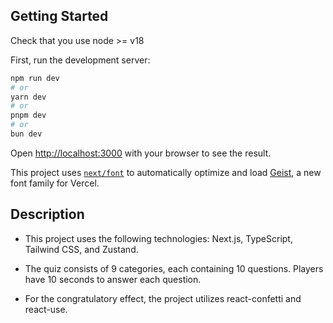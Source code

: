 ## Getting Started
Check that you use node >= v18

First, run the development server:

```bash
npm run dev
# or
yarn dev
# or
pnpm dev
# or
bun dev
```

Open [http://localhost:3000](http://localhost:3000) with your browser to see the result.

This project uses [`next/font`](https://nextjs.org/docs/app/building-your-application/optimizing/fonts) to automatically optimize and load [Geist](https://vercel.com/font), a new font family for Vercel.

## Description

- This project uses the following technologies: Next.js, TypeScript, Tailwind CSS, and Zustand.

- The quiz consists of 9 categories, each containing 10 questions. Players have 10 seconds to answer each question.

- For the congratulatory effect, the project utilizes react-confetti and react-use.
